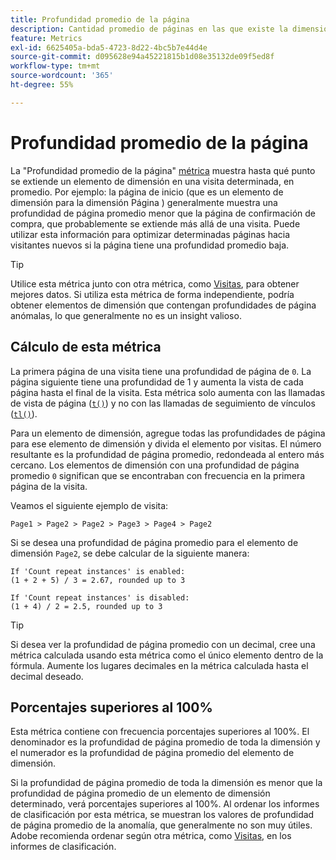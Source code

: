 ```yaml
---
title: Profundidad promedio de la página
description: Cantidad promedio de páginas en las que existe la dimensión.
feature: Metrics
exl-id: 6625405a-bda5-4723-8d22-4bc5b7e44d4e
source-git-commit: d095628e94a45221815b1d08e35132de09f5ed8f
workflow-type: tm+mt
source-wordcount: '365'
ht-degree: 55%

---
```


# Profundidad promedio de la página

La &quot;Profundidad promedio de la página&quot; [métrica](overview.md) muestra hasta qué punto se extiende un elemento de dimensión en una visita determinada, en promedio. Por ejemplo: la página de inicio (que es un elemento de dimensión para la dimensión Página ) generalmente muestra una profundidad de página promedio menor que la página de confirmación de compra, que probablemente se extiende más allá de una visita. Puede utilizar esta información para optimizar determinadas páginas hacia visitantes nuevos si la página tiene una profundidad promedio baja.

>[!TIP]
>
>Utilice esta métrica junto con otra métrica, como [Visitas](visits.md), para obtener mejores datos. Si utiliza esta métrica de forma independiente, podría obtener elementos de dimensión que contengan profundidades de página anómalas, lo que generalmente no es un insight valioso.

## Cálculo de esta métrica

La primera página de una visita tiene una profundidad de página de `0`. La página siguiente tiene una profundidad de 1 y aumenta la vista de cada página hasta el final de la visita. Esta métrica solo aumenta con las llamadas de vista de página ([`t()`](/help/implement/vars/functions/t-method.md)) y no con las llamadas de seguimiento de vínculos ([`tl()`](/help/implement/vars/functions/tl-method.md)).

Para un elemento de dimensión, agregue todas las profundidades de página para ese elemento de dimensión y divida el elemento por visitas. El número resultante es la profundidad de página promedio, redondeada al entero más cercano. Los elementos de dimensión con una profundidad de página promedio `0` significan que se encontraban con frecuencia en la primera página de la visita.

Veamos el siguiente ejemplo de visita:

```text
Page1 > Page2 > Page2 > Page3 > Page4 > Page2
```

Si se desea una profundidad de página promedio para el elemento de dimensión `Page2`, se debe calcular de la siguiente manera:

```text
If 'Count repeat instances' is enabled:
(1 + 2 + 5) / 3 = 2.67, rounded up to 3

If 'Count repeat instances' is disabled:
(1 + 4) / 2 = 2.5, rounded up to 3
```

>[!TIP]
>
>Si desea ver la profundidad de página promedio con un decimal, cree una métrica calculada usando esta métrica como el único elemento dentro de la fórmula. Aumente los lugares decimales en la métrica calculada hasta el decimal deseado.

## Porcentajes superiores al 100%

Esta métrica contiene con frecuencia porcentajes superiores al 100%. El denominador es la profundidad de página promedio de toda la dimensión y el numerador es la profundidad de página promedio del elemento de dimensión.

Si la profundidad de página promedio de toda la dimensión es menor que la profundidad de página promedio de un elemento de dimensión determinado, verá porcentajes superiores al 100%. Al ordenar los informes de clasificación por esta métrica, se muestran los valores de profundidad de página promedio de la anomalía, que generalmente no son muy útiles. Adobe recomienda ordenar según otra métrica, como [Visitas](visits.md), en los informes de clasificación.
